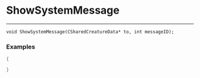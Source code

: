 # ShowSystemMessage
---
```
void ShowSystemMessage(CSharedCreatureData* to, int messageID);
```

### Examples
```cpp - C++
{

}
```
